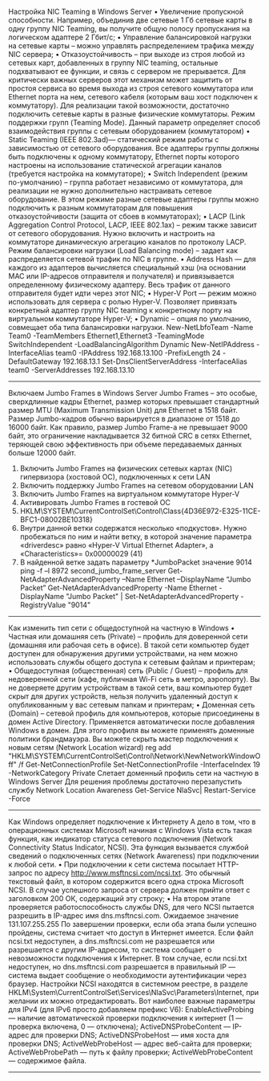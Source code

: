 Настройка NIC Teaming в Windows Server
•	Увеличение пропускной способности. Например, объединив две сетевые 1 Гб сетевые карты в одну группу NIC Teaming, вы получите общую полосу пропускания на логическом адаптере 2 Гбит/с;
•	Управление балансировкой нагрузки на сетевые карты – можно управлять распределением трафика между NIC сервера;
•	Отказоустойчивость – при выходе из строя любой из сетевых карт, добавленных в группу NIC teaming, остальные подхватывают ее функции, и связь с сервером не прерывается. Для критически важных серверов этот механизм может защитить от простоя сервиса во время выхода из строя сетевого коммутатора или Ethernet порта на нем, сетевого кабеля (которым ваш хост подключен к коммутатору). Для реализации такой возможности, достаточно подключить сетевые карты в разные физические коммутаторы.
Режим поддержки групп (Teaming Mode). Данный параметр определяет способ взаимодействия группы с сетевым оборудованием (коммутатором)
•	Static Teaming (IEEE 802.3ad)— статический режим работы с зависимостью от сетевого оборудования. Все адаптеры группы должны быть подключены к одному коммутатору, Ethernet порты которого настроены на использование статической агрегации каналов (требуется настройка на коммутаторе);
•	Switch Independent (режим по-умолчанию) – группа работает независимо от коммутатора, для реализации не нужно дополнительно настраивать сетевое оборудование. В этом режиме разные сетевые адаптеры группы можно подключить к разным коммутаторам для повышения отказоустойчивости (защита от сбоев в коммутаторах);
•	LACP (Link Aggregation Control Protocol, LACP, IEEE 802.1ax) – режим также зависит от сетевого оборудования. Нужно включить и настроить на коммутаторе динамическую агрегацию каналов по протоколу LACP.
Режим балансировки нагрузки (Load Balancing mode) – задает как распределяется сетевой трафик по NIC в группе.
•	Address Hash — для каждого из адаптеров вычисляется специальный хэш (на основании MAC или IP-адресов отправителя и получателя) и привязывается определенному физическому адаптеру. Весь трафик от данного отправителя будет идти через этот NIC;
•	Hyper-V Port — режим можно использовать для сервера с ролью Hyper-V. Позволяет привязать конкретный адаптер группу NIC teaming к конкретному порту на виртуальном коммутаторе Hyper-V;
•	Dynamic – опция по умолчанию, совмещает оба типа балансировки нагрузки.
New-NetLbfoTeam -Name Team0 -TeamMembers Ethernet1,Ethernet3 -TeamingMode SwitchIndependent -LoadBalancingAlgorithm Dynamic
New-NetIPAddress -InterfaceAlias team0 -IPAddress 192.168.13.100 -PrefixLength 24 -DefaultGateway 192.168.13.1
Set-DnsClientServerAddress -InterfaceAlias team0 -ServerAddresses 192.168.13.10
**************
Включаем Jumbo Frames в Windows Server
Jumbo Frames – это особые, сверхдлинные кадры Ethernet, размер которых превышает стандартный размер MTU (Maximum Transmission Unit) для Ethernet в 1518 байт. Размер Jumbo-кадров обычно варьируется в диапазоне от 1518 до 16000 байт. Как правило, размер Jumbo Frame-а не превышает 9000 байт, это ограничение накладывается 32 битной CRC в сетях Ethernet, теряющей свою эффективность при объеме передаваемых данных больше 12000 байт.
1.	Включить Jumbo Frames на физических сетевых картах (NIC) гипервизора (хостовой ОС), подключенных к сети LAN
2.	Включить поддержку Jumbo Frames на сетевом оборудовании LAN
3.	Включить Jumbo Frames на виртуальном коммутаторе Hyper-V
4.	Активировать Jumbo Frames в гостевой ОС
1.	HKLM\SYSTEM\CurrentControlSet\Control\Class\{4D36E972-E325-11CE-BFC1-08002BE10318}
2.	Внутри данной ветки содержатся несколько «подкустов». Нужно пробежаться по ним и найти ветку, в которой значение параметра «driverdesc» равно «Hyper-V Virtual Ethernet Adapter», а «Characteristics»= 0x00000029 (41)
3.	В найденной ветке задать параметру *JumboPacket значение 9014
ping -f –l 8972 second_jumbo_frame_server
Get-NetAdapterAdvancedProperty –Name Ethernet –DisplayName “Jumbo Packet”
Get-NetAdapterAdvancedProperty -Name Ethernet -DisplayName "Jumbo Packet" | Set-NetAdapterAdvancedProperty -RegistryValue "9014"
************
Как изменить тип сети с общедоступной на частную в Windows
•	Частная или домашняя сеть (Private) – профиль для доверенной сети (домашняя или рабочая сеть в офисе). В такой сети компьютер будет доступен для обнаружения другими устройствами, на нем можно использовать службы общего доступа к сетевым файлам и принтерам;
•	Общедоступная (общественная) сеть (Public / Guest) – профиль для недоверенной сети (кафе, публичная Wi-Fi сеть в метро, аэропорту). Вы не доверяете другим устройствам в такой сети, ваш компьютер будет скрыт для других устройств, нельзя получить удаленный доступ к опубликованным у вас сетевым папкам и принтерам;
•	Доменная сеть (Domain) – сетевой профиль для компьютеров, которые присоединены в домен Active Directory. Применяется автоматически после добавления Windows в домен. Для этого профиля вы можете применять доменные политики брандмауэра.
Вы можете скрыть мастер подключения к новым сетям (Network Location wizard)
reg add "HKLM\SYSTEM\CurrentControlSet\Control\Network\NewNetworkWindowOff" /f
Get-NetConnectionProfile
Set-NetConnectionProfile -InterfaceIndex 19 -NetworkCategory Private
Слетает доменный профиль сети на частную в Windows Server
Для решения проблемы достаточно перезапустить службу Network Location Awareness 
Get-Service NlaSvc| Restart-Service -Force
*************
Как Windows определяет подключение к Интернету
А дело в том, что в операционных системах Microsoft начиная с Windows Vista есть такая функция, как индикатор статуса сетевого подключения (Network Connectivity Status Indicator, NCSI). Эта функция вызывается службой сведений о подключенных сетях (Network Awareness) при подключении к любой сети.
• При подключении к сети система посылает HTTP-запрос по адресу http://www.msftncsi.com/ncsi.txt. Это обычный текстовый файл, в котором содержится всего одна строка Microsoft NCSI. В случае успешного запроса от сервера должен прийти ответ с заголовком 200 ОК, содержащий эту строку;
• На втором этапе проверяется работоспособность службы DNS, для чего NCSI пытается разрешить в IP-адрес имя dns.msftncsi.com. Ожидаемое значение 131.107.255.255
По завершении проверки, если оба этапа были успешно пройдены, система считает что доступ в Интернет имеется. Если файл ncsi.txt недоступен, а dns.msftncsi.com не разрешается или разрешается с другим IP-адресом, то система сообщает о невозможности подключения к Интернет. В том случае, если ncsi.txt недоступен, но dns.msftncsi.com разрешается в правильный IP — система выдает сообщение о необходимости аутентификации через браузер.
Настройки NCSI находятся в системном реестре, в разделе HKLM\System\CurrentControlSet\Services\NlaSvc\Parameters\Internet, при желании их можно отредактировать. Вот наиболее важные параметры для IPv4 (для IPv6 просто добавляем префикс V6):
EnableActiveProbing — наличие автоматической проверки подключения к интернет (1 — проверка включена, 0 — отключена);
ActiveDNSProbeContent — IP-адрес для проверки DNS;
ActiveDNSProbeHost — имя хоста для проверки DNS;
ActiveWebProbeHost — адрес веб-сайта для проверки;
ActiveWebProbePath — путь к файлу проверки;
ActiveWebProbeContent — содержимое файла.

*********

